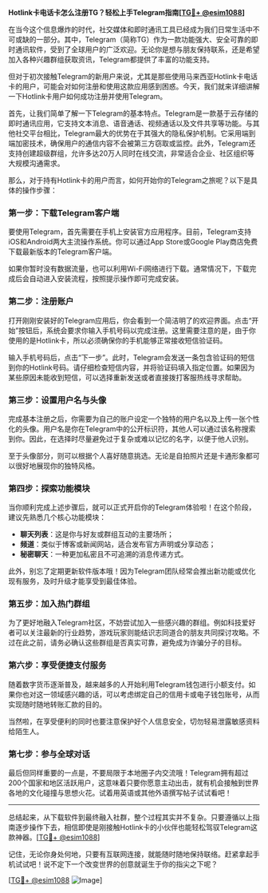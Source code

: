 **Hotlink卡电话卡怎么注册TG？轻松上手Telegram指南[[TG💪+ @esim1088](https://t.me/s/esim1088)]**

在当今这个信息爆炸的时代，社交媒体和即时通讯工具已经成为我们日常生活中不可或缺的一部分。其中，Telegram（简称TG）作为一款功能强大、安全可靠的即时通讯软件，受到了全球用户的广泛欢迎。无论你是想与朋友保持联系，还是希望加入各种兴趣群组获取资讯，Telegram都提供了丰富的功能支持。

但对于初次接触Telegram的新用户来说，尤其是那些使用马来西亚Hotlink卡电话卡的用户，可能会对如何注册和使用这款应用感到困惑。今天，我们就来详细讲解一下Hotlink卡用户如何成功注册并使用Telegram。

首先，让我们简单了解一下Telegram的基本特点。Telegram是一款基于云存储的即时通讯应用，它支持文本消息、语音通话、视频通话以及文件共享等功能。与其他社交平台相比，Telegram最大的优势在于其强大的隐私保护机制。它采用端到端加密技术，确保用户的通信内容不会被第三方窃取或监控。此外，Telegram还支持创建超级群组，允许多达20万人同时在线交流，非常适合企业、社区组织等大规模沟通需求。

那么，对于持有Hotlink卡的用户而言，如何开始你的Telegram之旅呢？以下是具体的操作步骤：

### **第一步：下载Telegram客户端**
要使用Telegram，首先需要在手机上安装官方应用程序。目前，Telegram支持iOS和Android两大主流操作系统。你可以通过App Store或Google Play商店免费下载最新版本的Telegram客户端。

如果你暂时没有数据流量，也可以利用Wi-Fi网络进行下载。通常情况下，下载完成后会自动进入安装流程，按照提示操作即可完成安装。

### **第二步：注册账户**
打开刚刚安装好的Telegram应用后，你会看到一个简洁明了的欢迎界面。点击“开始”按钮后，系统会要求你输入手机号码以完成注册。这里需要注意的是，由于你使用的是Hotlink卡，所以必须确保你的手机能够正常接收短信验证码。

输入手机号码后，点击“下一步”。此时，Telegram会发送一条包含验证码的短信到你的Hotlink号码。请仔细检查短信内容，并将验证码填入指定位置。如果因为某些原因未能收到短信，可以选择重新发送或者直接拨打客服热线寻求帮助。

### **第三步：设置用户名与头像**
完成基本注册之后，你需要为自己的账户设定一个独特的用户名以及上传一张个性化的头像。用户名是你在Telegram中的公开标识符，其他人可以通过该名称搜索到你。因此，在选择时尽量避免过于复杂或难以记忆的名字，以便于他人识别。

至于头像部分，则可以根据个人喜好随意挑选。无论是自拍照片还是卡通形象都可以很好地展现你的独特风格。

### **第四步：探索功能模块**
当你顺利完成上述步骤后，就可以正式开启你的Telegram体验啦！在这个阶段，建议先熟悉几个核心功能模块：
- **聊天列表**：这是你与好友或群组互动的主要场所；
- **频道**：类似于博客或新闻网站，适合发布官方声明或分享动态；
- **秘密聊天**：一种更加私密且不可追溯的消息传递方式。

此外，别忘了定期更新软件版本哦！因为Telegram团队经常会推出新功能或优化现有服务，及时升级才能享受到最佳体验。

### **第五步：加入热门群组**
为了更好地融入Telegram社区，不妨尝试加入一些感兴趣的群组。例如科技爱好者可以关注最新的行业趋势，游戏玩家则能结识志同道合的朋友共同探讨攻略。不过在此之前，请务必确认这些群组是否真实可靠，避免成为诈骗分子的目标。

### **第六步：享受便捷支付服务**
随着数字货币逐渐普及，越来越多的人开始利用Telegram钱包进行小额支付。如果你也对这一领域感兴趣的话，可以考虑绑定自己的信用卡或电子钱包账号，从而实现随时随地转账汇款的目的。

当然啦，在享受便利的同时也要注意保护好个人信息安全，切勿轻易泄露敏感资料给陌生人。

### **第七步：参与全球对话**
最后但同样重要的一点是，不要局限于本地圈子内交流哦！Telegram拥有超过200个国家和地区活跃用户，这意味着只要你愿意主动出击，就有机会接触到世界各地的文化碰撞与思想火花。试着用英语或其他外语撰写帖子试试看吧！

---

总结起来，从下载软件到最终融入社群，整个过程其实并不复杂。只要遵循以上指南逐步操作下去，相信即使是刚接触Hotlink卡的小伙伴也能轻松驾驭Telegram这款神器。[[TG💪+ @esim1088](https://t.me/s/esim1088)]

记住，无论你身处何地，只要有互联网连接，就能随时随地保持联络。赶紧拿起手机试试吧！说不定下一个改变世界的创意就诞生于你的指尖之下呢？

[[TG💪+ @esim1088](https://t.me/s/esim1088) ![Image](https://i.postimg.cc/4NQfJmqS/Snipaste-2025-05-13-00-14-12.png)]